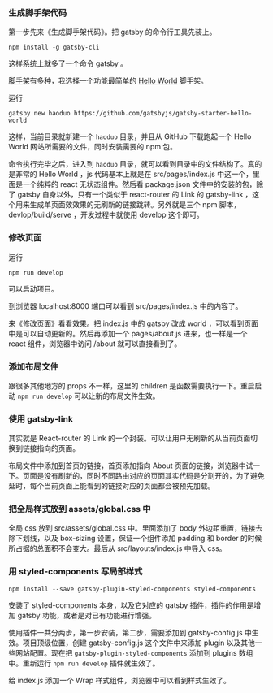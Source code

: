 

### 生成脚手架代码

第一步先来《生成脚手架代码》。把 gatsby 的命令行工具先装上。

```
npm install -g gatsby-cli
```

这样系统上就多了一个命令 gatsby 。

[脚手架](https://www.gatsbyjs.org/docs/gatsby-starters/)有多种，我选择一个功能最简单的 [Hello World](https://github.com/gatsbyjs/gatsby-starter-hello-world) 脚手架。

运行

```
gatsby new haoduo https://github.com/gatsbyjs/gatsby-starter-hello-world
```

这样，当前目录就新建一个 `haoduo` 目录，并且从 GitHub 下载跑起一个 Hello World 网站所需要的文件，同时安装需要的 npm 包。

命令执行完毕之后，进入到 `haoduo` 目录，就可以看到目录中的文件结构了。真的是非常的 Hello World ，js 代码基本上就是在 src/pages/index.js 中这一个，里面是一个纯粹的 react 无状态组件。然后看 package.json 文件中的安装的包，除了 gatsby 自身以外，只有一个类似于 react-router 的 Link 的 gatsby-link ，这个用来生成单页面效效果的无刷新的链接跳转。另外就是三个 npm 脚本，devlop/build/serve ，开发过程中就使用 develop 这个即可。



### 修改页面

运行

```
npm run develop
```

可以启动项目。

到浏览器 localhost:8000 端口可以看到 src/pages/index.js 中的内容了。

来《修改页面》看看效果。把 index.js 中的 gatsby 改成 world ，可以看到页面中是可以自动更新的。然后再添加一个 pages/about.js 进来，也一样是一个 react 组件，浏览器中访问 /about 就可以直接看到了。

### 添加布局文件

跟很多其他地方的 props 不一样，这里的 children 是函数需要执行一下。重启启动 `npm run develop` 可以让新的布局文件生效。


### 使用 gatsby-link

其实就是 React-router 的 Link 的一个封装。可以让用户无刷新的从当前页面切换到链接指向的页面。

布局文件中添加到首页的链接，首页添加指向 About 页面的链接，浏览器中试一下。页面是没有刷新的，同时不同路由对应的页面其实代码是分割开的，为了避免延时，每个当前页面上能看到的链接对应的页面都会被预先加载。

### 把全局样式放到 assets/global.css 中

全局 css 放到 src/assets/global.css 中。里面添加了 body 外边距重置，链接去除下划线，以及 box-sizing 设置，保证一个组件添加 padding 和 border 的时候所占据的总面积不会变大。最后从 src/layouts/index.js 中导入 css。

### 用 styled-components 写局部样式

```
npm install --save gatsby-plugin-styled-components styled-components
```

安装了 styled-components 本身，以及它对应的 gatsby 插件，插件的作用是增加 gatsby 功能，或者是对已有功能进行增强。

使用插件一共分两步，第一步安装，第二步，需要添加到 gatsby-config.js 中生效。项目顶级位置，创建 gatsby-config.js 这个文件中来添加 plugin 以及其他一些网站配置。现在把 `gatsby-plugin-styled-components` 添加到 plugins 数组中。重新运行 `npm run develop` 插件就生效了。

给 index.js 添加一个 Wrap 样式组件，浏览器中可以看到样式生效了。
